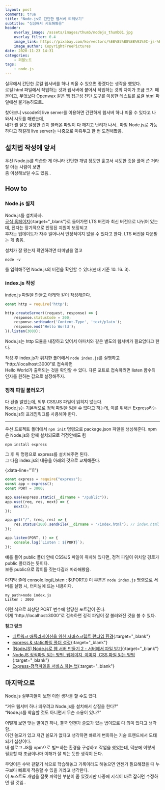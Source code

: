 ```yaml
---
layout: post
comments: true
title: "Node.js로 간단한 웹서버 띄워보기"
subtitle: "심심해서 시도해봤음"
header:
    overlay_image: /assets/images/thumb/nodejs_thumb01.jpg
    overlay_filter: 0.4
    image_link: https://pixabay.com/ko/vectors/%EB%85%B8%EB%93%9C-js-%EB%A1%9C%EA%B3%A0-nodejs-736399/
    image_author: CopyrightFreePictures
date: 2020-11-23 14:31
categories:
    - 퍼블노트
tags:
    - node.js
---
```


실무에서 간단한 로컬 웹서버를 하나 띄울 수 있으면 좋겠다는 생각을 했었다.  
로컬 html 파일에서 작업하는 것과 웹서버에 붙어서 작업하는 것의 차이가 조금 크기 때문이고, 무엇보다 Openwax 같은 웹 접근성 진단 도구를 이용한 테스트를 로컬 html 파일에선 불가능하므로..  

찾아보니 vscode의 live server를 이용하면 간편하게 웹서버 하나 띄울 수 있다고 나와서 시도를 해봤는데,  
내가 뭘 잘못 설정한 건지 불러온 파일이 다 깨지고 난리가 나서.. 마침 Node.js로 가능하다고 하길래 live server는 나중으로 미뤄두고 한 번 도전해봤음.

## 설치법 작성에 앞서

우선 Node.js를 학습한 게 아니라 간단한 개념 정도만 훑고서 시도한 것을 풀어 쓴 거라 잘 아는 사람이 보면  
좀 이상해보일 수도 있음..

## How to

### Node.js 설치

Node.js를 설치하자.  
[공식 홈페이지](https://nodejs.org/ko/){:target="_blank"}로 들어가면 LTS 버전과 최신 버전으로 나뉘어 있는데, 전자는 장기적으로 안정된 지원이 보장되고  
후자는 업데이트가 자주 일어나서 안정적이지 않을 수 있다고 한다. LTS 버전을 다운받는 게 좋음.

설치가 잘 됐는지 확인하려면 터미널을 열고

```
node -v
```

를 입력해주면 Node.js의 버전을 확인할 수 있다(현재 기준 10. 16. 3).

### index.js 작성

index.js 파일을 만들고 아래와 같이 작성해준다.

```javascript
const http = require('http');

http.createServer((request, response) => {
    response.statusCode = 200;
    response.setHeader('Content-Type', 'text/plain');
    response.end('Hello World');
}).listen(3000);
```

Node.js는 http 모듈을 내장하고 있어서 아파치와 같은 별도의 웹서버가 필요없다고 한다.

작성 후 index.js가 위치한 폴더에서 ```node index.js```를 실행하고 &ldquo;http://localhost:3000&rdquo;로 접속하면  
Hello World가 출력되는 것을 확인할 수 있다. 다른 포트로 접속하려면 listen 함수의 인자를 원하는 값으로 설정해주자.

### 정적 파일 불러오기

다 된줄 알았는데, 외부 CSS/JS 파일이 읽히지 않는다.  
Node.js는 기본적으로 정적 파일을 읽을 수 없다고 하는데, 이를 위해선 Express라는 Node.js의 프레임워크를 사용해야 한다.

---

우선 프로젝트 폴더에서 ```npm init``` 명령으로 package.json 파일을 생성해준다. npm은 Node.js와 함께 설치되므로 걱정안해도 됨

```
npm install express
```

그 후 위 명령으로 express를 설치해주면 된다.  
그 다음 index.js의 내용을 아래의 것으로 교체해준다.

{:data-line="11"}
```javascript
const express = require("express");
const app = express();
const PORT = 3000;

app.use(express.static(__dirname + "/public"));
app.use((req, res, next) => {
    next();
});

app.get("/", (req, res) => {
    res.status(200).sendFile(__dirname + "/index.html"); // index.html 파일을 실행하겠다는 뜻
});

app.listen(PORT, () => {
    console.log(`Listen : ${PORT}`);
});
```

예를 들어 public 폴더 안에 CSS/JS 파일이 위치해 있다면, 정적 파일이 위치할 경로가 public 폴더라는 뜻이다.  
보통 public으로 많이들 짓는다길래 따라해봤음.

마지막 줄에 console.log(Listen : ${PORT}) 이 부분은 ```node index.js``` 명령으로 서버를 실행 시, 터미널에 뜨는 내용이다.  

```
my_path>node index.js
Listen : 3000
```

이런 식으로 최상단 PORT 변수에 할당한 포트값이 뜬다.  
이제 &ldquo;http://localhost:3000&rdquo;로 접속하면 정적 파일이 잘 불러와진 것을 볼 수 있다.

**참고 링크**

* [네트워크 애플리케이션을 위한 자바스크립트 런타임 환경](https://poiemaweb.com/nodejs-basics){:target="_blank"}
* [express & static파일 폴더 설정](https://velog.io/@hwang-eunji/nodejs-6-express-static%ED%8C%8C%EC%9D%BC-%ED%8F%B4%EB%8D%94-%EC%84%A4%EC%A0%95){:target="_blank"}
* [[NodeJS] Node.js로 웹 서버 만들기 2 - 서버에서 파일 받기](https://ebbnflow.tistory.com/209?category=745851){:target="_blank"}
* [NodeJS 정적파일 읽는 방법, 웹페이지, 이미지, CSS 파일 읽는 방법](https://mainia.tistory.com/5707){:target="_blank"}
* [Express-정적파일을 서비스 하는 법](https://wayhome25.github.io/nodejs/2017/02/18/nodejs-08-express-static/){:target="_blank"}

## 마지막으로

Node.js 실무자들이 보면 이런 생각을 할 수도 있다.

&ldquo;겨우 웹서버 하나 띄우려고 Node.js를 설치해서 삽질을 한다?&rdquo;  
&ldquo;Node.js를 학습할 것도 아니면서 무슨 소용이 있나?&rdquo;

어떻게 보면 맞는 말이긴 하나, 결국 언젠가 쓸모가 있는 법이므로 다 의미 있다고 생각함..  
이건 쓸모가 있고 저건 쓸모가 없다고 생각하면 빠르게 변화하는 기술 트렌드에서 도태되기 십상이다.  
내 블로그 JS를 npm으로 빌드하는 환경을 구성하고 작업을 했었는데, 덕분에 이렇게 필요할 때 조금이나마 이해가 잘 되는 듯한 생각이 든다.

무엇이든 수박 겉핥기 식으로 학습해놓고 기록이라도 해놓으면 언젠가 필요해졌을 때 누구보다 빠르게 적용할 수 있을 거라고 생각한다.  
이 포스트도 개념을 잘못 파악한 부분이 좀 있겠지만 나중에 지식이 바로 잡히면 수정하면 될 것임..